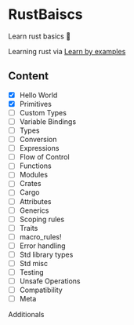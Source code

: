 # RustBaiscs
Learn rust basics 🦀 

Learning rust via [Learn by examples](https://doc.rust-lang.org/stable/rust-by-example/index.html)

## Content

- [x] Hello World
- [x] Primitives
- [ ] Custom Types
- [ ] Variable Bindings
- [ ] Types
- [ ] Conversion
- [ ] Expressions
- [ ] Flow of Control
- [ ] Functions
- [ ] Modules
- [ ] Crates
- [ ] Cargo
- [ ] Attributes
- [ ] Generics
- [ ] Scoping rules
- [ ] Traits
- [ ] macro_rules!
- [ ] Error handling
- [ ] Std library types
- [ ] Std misc
- [ ] Testing
- [ ] Unsafe Operations
- [ ] Compatibility
- [ ] Meta

Additionals

